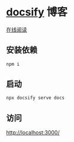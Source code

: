 # [docsify](https://docsify.js.org/#/zh-cn/) 博客

[在线阅读](https://Konnor-Jade.github.io)

## 安装依赖

```bash
npm i
```

## 启动

```bash
npx docsify serve docs
```

## 访问

[http://localhost:3000/](http://localhost:3000/)
